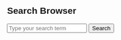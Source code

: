 <!DOCTYPE html>
<html lang="en">
<head>
  <meta charset="UTF-8">
  <meta name="viewport" content="width=device-width, initial-scale=1.0">
  <title>Search Browser</title>
  <style>
    body {
      font-family: Arial, sans-serif;
      margin: 0;
      padding: 0;
      display: flex;
      flex-direction: column;
      align-items: center;
    }

    #search-container {
      margin-top: 20px;
      text-align: center;
    }

    #results-container {
      margin-top: 20px;
      text-align: left;
    }
  </style>
</head>
<body>

<div id="search-container">
  <h2>Search Browser</h2>
  <input type="text" id="search-input" placeholder="Type your search term">
  <button onclick="search()">Search</button>
</div>

<div id="results-container"></div>

<script>
  const searchResults = [
    { title: 'Result 1', url: 'https://example.com/result1' },
    { title: 'Result 2', url: 'https://example.com/result2' },
    { title: 'Result 3', url: 'https://example.com/result3' },
    // Add more search results as needed
  ];

  function search() {
    const searchTerm = document.getElementById('search-input').value.toLowerCase();
    const resultsContainer = document.getElementById('results-container');
    resultsContainer.innerHTML = ''; // Clear previous results

    const matchingResults = searchResults.filter(result =>
      result.title.toLowerCase().includes(searchTerm)
    );

    if (matchingResults.length === 0) {
      resultsContainer.innerHTML = '<p>No results found.</p>';
    } else {
      matchingResults.forEach(result => {
        const resultElement = document.createElement('div');
        resultElement.innerHTML = `<a href="${result.url}" target="_blank">${result.title}</a>`;
        resultsContainer.appendChild(resultElement);
      });
    }
  }
</script>

</body>
</html>

